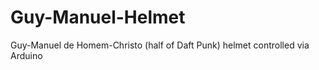 Guy-Manuel-Helmet
=================

Guy-Manuel de Homem-Christo (half of Daft Punk) helmet controlled via Arduino
